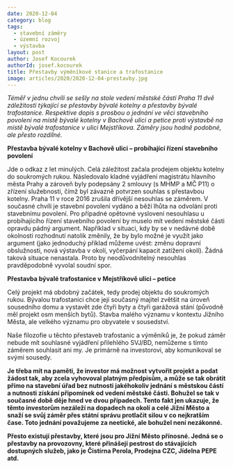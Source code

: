 ```yaml
---
date: 2020-12-04
category: blog
tags: 
  - stavební záměry
  - územní rozvoj
  - výstavba
layout: post
author: Josef Kocourek
authorId: josef.kocourek
title: Přestavby výměníkové stanice a trafostanice
image: articles/2020/2020-12-04-prestavby.jpg
---
```


*Téměř v jednu chvíli se sešly na stole vedení městské části Praha 11 dvě záležitosti týkající se přestavby bývalé kotelny a přestavby bývalé trafostanice. Respektive dopis s prosbou o jednání ve věci stavebního povolení na místě bývalé kotelny v Bachově ulici a petice proti výstavbě na místě bývalé trafostanice v ulici Mejstříkova. Záměry jsou hodně podobné, ale přesto rozdílné.*
 
**Přestavba bývalé kotelny v Bachově  ulici – probíhající řízení stavebního povolení**

Jde o odkaz z let minulých. Celá záležitost začala prodejem objektu kotelny do soukromých rukou. Následovalo kladné vyjádření magistrátu hlavního města Prahy a  zároveň byly podepsány 2 smlouvy (s MHMP a MČ P11) o zřízení služebnosti, čímž byl závazně potvrzen souhlas s přestavbou kotelny. Praha 11 v roce 2016 zrušila dřívější nesouhlas se záměrem. V současné chvíli je stavební povolení vydáno a běží lhůta na odvolání proti stavebnímu povolení. Pro případné opětovné vyslovení nesouhlasu u probíhajícího řízení stavebního povolení by muselo mít vedení městské části opravdu pádný argument. Například v situaci, kdy by se v nedávné době okolnosti rozhodnutí natolik změnily, že by bylo možné je využít jako argument (jako jednoduchý příklad můžeme uvést: změnu dopravní obslužnosti, nová výstavba v okolí, vyčerpání kapacit zatížení okolí). Žádná taková situace nenastala. Proto by neodůvodnitelný nesouhlas pravděpodobně vyvolal soudní spor.

**Přestavba bývalé trafostanice v Mejstříkově ulici – petice**

Celý projekt má obdobný začátek, tedy prodej objektu do soukromých rukou. Bývalou trafostanici chce její současný majitel zvětšit na úroveň sousedního domu a vystavět zde čtyři byty a čtyři garážová stání (původně měl projekt osm menších bytů). Stavba malého významu v kontextu Jižního Města, ale velkého významu pro obyvatele v sousedství. 

Naše filozofie u těchto přestaveb trafostanic a výměníků je, že pokud záměr nebude mít souhlasné vyjádření přilehlého SVJ/BD, nemůžeme s tímto záměrem souhlasit ani my. Je primárně na investorovi, aby komunikoval se svými sousedy.



**Je třeba mít na paměti, že investor má možnost vytvořit projekt a podat žádost tak, aby zcela  vyhovoval platným předpisům, a může se tak obrátit přímo na stavební úřad bez nutnosti jakéhokoliv jednání s městskou částí a nutnosti získání připomínek od vedení městské části. Bohužel se tak v současné době děje hned ve dvou případech. Tento fakt jen ukazuje, že těmto investorům nezáleží na dopadech na okolí a celé Jižní Město a snaží se svůj záměr přes státní správu protlačit silou v co nejkratším čase. Toto jednání považujeme za neetické, ale bohužel není nezákonné.**

**Přesto existují přestavby, které jsou pro Jižní Město přínosné. Jedná se o přestavby na provozovny, které přinášejí pestrost do stávajících dostupných služeb, jako je Čistírna Perola, Prodejna CZC, Jídelna PEPE atd.**
